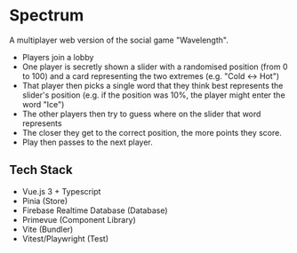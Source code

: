 # Spectrum

A multiplayer web version of the social game "Wavelength".

* Players join a lobby
* One player is secretly shown a slider with a randomised position (from 0 to 100) and a card representing the two extremes (e.g. "Cold ↔ Hot")
* That player then picks a single word that they think best represents the slider's position (e.g. if the position was 10%, the player might enter the word "Ice")
* The other players then try to guess where on the slider that word represents
* The closer they get to the correct position, the more points they score.
* Play then passes to the next player.

## Tech Stack

* Vue.js 3 + Typescript
* Pinia (Store)
* Firebase Realtime Database (Database) 
* Primevue (Component Library)
* Vite (Bundler)
* Vitest/Playwright (Test)